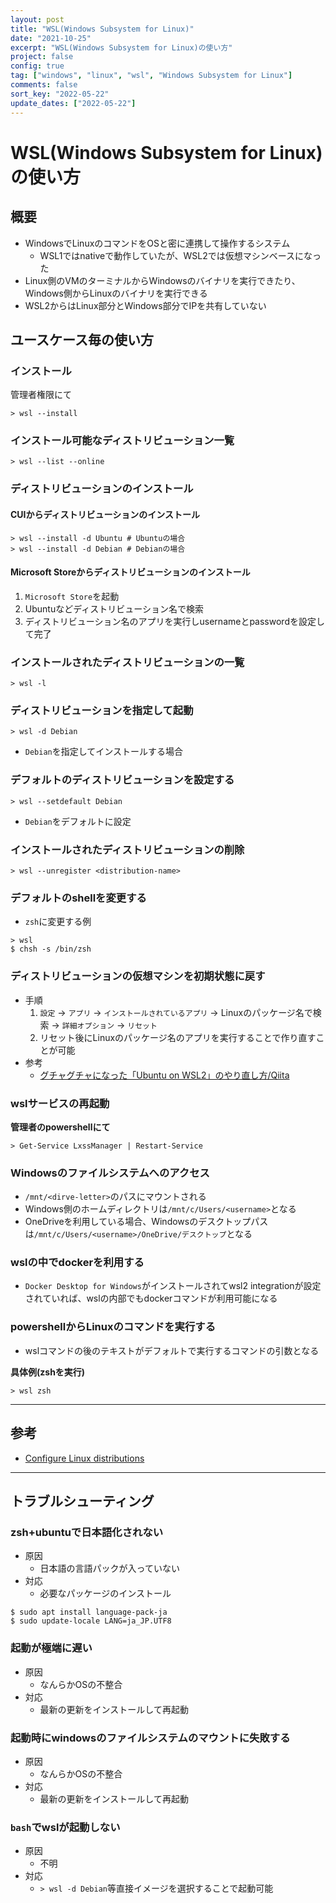 ```yaml
---
layout: post
title: "WSL(Windows Subsystem for Linux)"
date: "2021-10-25"
excerpt: "WSL(Windows Subsystem for Linux)の使い方"
project: false
config: true
tag: ["windows", "linux", "wsl", "Windows Subsystem for Linux"]
comments: false
sort_key: "2022-05-22"
update_dates: ["2022-05-22"]
---
```


# WSL(Windows Subsystem for Linux)の使い方

## 概要
 - WindowsでLinuxのコマンドをOSと密に連携して操作するシステム
   - WSL1ではnativeで動作していたが、WSL2では仮想マシンベースになった
 - Linux側のVMのターミナルからWindowsのバイナリを実行できたり、Windows側からLinuxのバイナリを実行できる
 - WSL2からはLinux部分とWindows部分でIPを共有していない

## ユースケース毎の使い方

### インストール

管理者権限にて

```console
> wsl --install
```

### インストール可能なディストリビューション一覧

```console
> wsl --list --online
```

### ディストリビューションのインストール

#### CUIからディストリビューションのインストール

```console
> wsl --install -d Ubuntu # Ubuntuの場合
> wsl --install -d Debian # Debianの場合
```

#### Microsoft Storeからディストリビューションのインストール
 1. `Microsoft Store`を起動
 2. Ubuntuなどディストリビューション名で検索
 3. ディストリビューション名のアプリを実行しusernameとpasswordを設定して完了


### インストールされたディストリビューションの一覧

```console
> wsl -l
```

### ディストリビューションを指定して起動

```console
> wsl -d Debian
```
 - `Debian`を指定してインストールする場合

### デフォルトのディストリビューションを設定する

```console
> wsl --setdefault Debian
```
 - `Debian`をデフォルトに設定

### インストールされたディストリビューションの削除

```console
> wsl --unregister <distribution-name>
```

### デフォルトのshellを変更する
 - `zsh`に変更する例

```console
> wsl
$ chsh -s /bin/zsh
```

### ディストリビューションの仮想マシンを初期状態に戻す
 - 手順
   1. `設定` -> `アプリ` -> `インストールされているアプリ` -> Linuxのパッケージ名で検索 -> `詳細オプション` -> `リセット`
   2. リセット後にLinuxのパッケージ名のアプリを実行することで作り直すことが可能 
 - 参考
   - [グチャグチャになった「Ubuntu on WSL2」のやり直し方/Qiita](https://qiita.com/PoodleMaster/items/b54db3608c4d343d27c4)
 

### wslサービスの再起動

**管理者のpowershellにて**  
```console
> Get-Service LxssManager | Restart-Service
```

### Windowsのファイルシステムへのアクセス
 - `/mnt/<dirve-letter>`のパスにマウントされる
 - Windows側のホームディレクトリは`/mnt/c/Users/<username>`となる
 - OneDriveを利用している場合、Windowsのデスクトップパスは`/mnt/c/Users/<username>/OneDrive/デスクトップ`となる


### wslの中でdockerを利用する
 - `Docker Desktop for Windows`がインストールされてwsl2 integrationが設定されていれば、wslの内部でもdockerコマンドが利用可能になる

### powershellからLinuxのコマンドを実行する
 - wslコマンドの後のテキストがデフォルトで実行するコマンドの引数となる

**具体例(zshを実行)**
```console
> wsl zsh
```

---

## 参考
 - [Configure Linux distributions](https://docs.microsoft.com/en-us/windows/wsl/wsl-config)

---

## トラブルシューティング

### zsh+ubuntuで日本語化されない
 - 原因
   - 日本語の言語パックが入っていない
 - 対応
   - 必要なパッケージのインストール

```console
$ sudo apt install language-pack-ja
$ sudo update-locale LANG=ja_JP.UTF8
```

### 起動が極端に遅い
 - 原因
   - なんらかOSの不整合
 - 対応
   - 最新の更新をインストールして再起動

### 起動時にwindowsのファイルシステムのマウントに失敗する
 - 原因
   - なんらかOSの不整合
 - 対応
   - 最新の更新をインストールして再起動

### `bash`でwslが起動しない
 - 原因
   - 不明
 - 対応
   - `> wsl -d Debian`等直接イメージを選択することで起動可能
